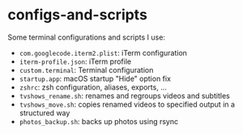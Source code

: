 # configs-and-scripts
Some terminal configurations and scripts I use:
* `com.googlecode.iterm2.plist`: iTerm configuration
* `iterm-profile.json`: iTerm profile
* `custom.terminal`: Terminal configuration
* `startup.app`: macOS startup "Hide" option fix
* `zshrc`: zsh configuration, aliases, exports, ...
* `tvshows_rename.sh`: renames and regroups videos and subtitles
* `tvshows_move.sh`: copies renamed videos to specified output in a structured way
* `photos_backup.sh`: backs up photos using rsync
